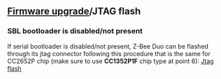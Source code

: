 ## [Firmware upgrade](https://gio-dot.github.io/Z-Bee-Duo/Firmware-upgrade)/JTAG flash


### SBL bootloader is disabled/not present

If serial bootloader is disabled/not present, Z-Bee Duo can be flashed through its jtag connector following this procedure that is the same for CC2652P chip
(make sure to use **CC1352P1F** chip type at point 6):
[Jtag flash](https://www.zigbee2mqtt.io/information/flashing_the_cc2538.html)

